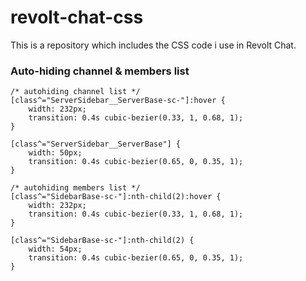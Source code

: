 # revolt-chat-css
This is a repository which includes the CSS code i use in Revolt Chat.

### Auto-hiding channel & members list
```
/* autohiding channel list */
[class^="ServerSidebar__ServerBase-sc-"]:hover {
    width: 232px;
    transition: 0.4s cubic-bezier(0.33, 1, 0.68, 1);
}

[class^="ServerSidebar__ServerBase"] {
    width: 50px;
    transition: 0.4s cubic-bezier(0.65, 0, 0.35, 1);
}

/* autohiding members list */
[class^="SidebarBase-sc-"]:nth-child(2):hover {
    width: 232px;
    transition: 0.4s cubic-bezier(0.33, 1, 0.68, 1);
}

[class^="SidebarBase-sc-"]:nth-child(2) {
    width: 54px;
    transition: 0.4s cubic-bezier(0.65, 0, 0.35, 1);
}
```
